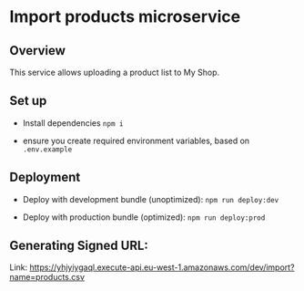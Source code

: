 # Import products microservice

## Overview

This service allows uploading a product list to My Shop.

## Set up

- Install dependencies `npm i`

- ensure you create required environment variables, based on `.env.example`

## Deployment

- Deploy with development bundle (unoptimized): `npm run deploy:dev`

- Deploy with production bundle (optimized): `npm run deploy:prod`

## Generating Signed URL:

Link: https://yhjyiygaql.execute-api.eu-west-1.amazonaws.com/dev/import?name=products.csv
